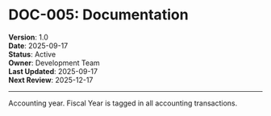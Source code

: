 # DOC-005: Documentation

**Version**: 1.0  
**Date**: 2025-09-17  
**Status**: Active  
**Owner**: Development Team  
**Last Updated**: 2025-09-17  
**Next Review**: 2025-12-17  

---

Accounting year. Fiscal Year is tagged in all accounting transactions.
